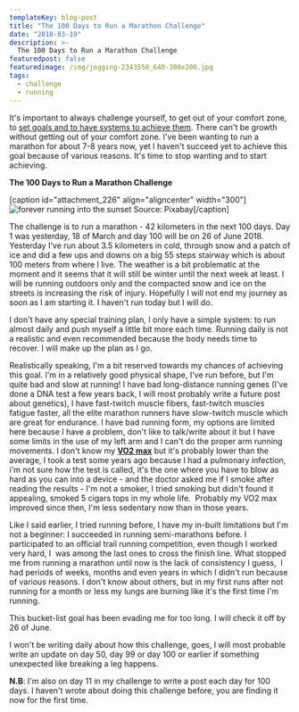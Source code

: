 ```yaml
---
templateKey: blog-post
title: "The 100 Days to Run a Marathon Challenge"
date: "2018-03-19"
description: >-
  The 100 Days to Run a Marathon Challenge
featuredpost: false
featuredimage: /img/jogging-2343558_640-300x200.jpg
tags:
  - challenge
  - running
---
```


It's important to always challenge yourself, to get out of your comfort zone, to [set goals and to have systems to achieve them](https://stefantesoi.com/putting-winning-situations/). There can't be growth without getting out of your comfort zone. I've been wanting to run a marathon for about 7-8 years now, yet I haven't succeed yet to achieve this goal because of various reasons. It's time to stop wanting and to start achieving.

**The 100 Days to Run a Marathon Challenge**

\[caption id="attachment\_226" align="aligncenter" width="300"\]![forever running into the sunset ](https://stefantesoi.com/wp-content/uploads/2018/03/jogging-2343558_640-300x200.jpg) Source: Pixabay\[/caption\]

The challenge is to run a marathon - 42 kilometers in the next 100 days. Day 1 was yesterday, 18 of March and day 100 will be on 26 of June 2018. Yesterday I've run about 3.5 kilometers in cold, through snow and a patch of ice and did a few ups and downs on a big 55 steps stairway which is about 100 meters from where I live. The weather is a bit problematic at the moment and it seems that it will still be winter until the next week at least. I will be running outdoors only and the compacted snow and ice on the streets is increasing the risk of injury. Hopefully I will not end my journey as soon as I am starting it. I haven't run today but I will do.

I don't have any special training plan, I only have a simple system: to run almost daily and push myself a little bit more each time. Running daily is not a realistic and even recommended because the body needs time to recover. I will make up the plan as I go.

Realistically speaking, I'm a bit reserved towards my chances of achieving this goal. I'm in a relatively good physical shape, I've run before, but I'm quite bad and slow at running! I have bad long-distance running genes (I've done a DNA test a few years back, I will most probably write a future post about genetics), I have fast-twitch muscle fibers, fast-twitch muscles fatigue faster, all the elite marathon runners have slow-twitch muscle which are great for endurance. I have bad running form, my options are limited here because I have a problem, don't like to talk/write about it but I have some limits in the use of my left arm and I can't do the proper arm running movements. I don't know my **[VO2 max](https://en.wikipedia.org/wiki/VO2_max)** but it's probably lower than the average, I took a test some years ago because I had a pulmonary infection, i'm not sure how the test is called, it's the one where you have to blow as hard as you can into a device - and the doctor asked me if I smoke after reading the results - I'm not a smoker, I tried smoking but didn't found it appealing, smoked 5 cigars tops in my whole life.  Probably my VO2 max improved since then, I'm less sedentary now than in those years.

Like I said earlier, I tried running before, I have my in-built limitations but I'm not a beginner: I succeeded in running semi-marathons before. I participated to an official trail running competition, even though I worked very hard, I  was among the last ones to cross the finish line. What stopped me from running a marathon until now is the lack of consistency I guess,  I had periods of weeks, months and even years in which I didn't run because of various reasons. I don't know about others, but in my first runs after not running for a month or less my lungs are burning like it's the first time I'm running.

This bucket-list goal has been evading me for too long. I will check it off by 26 of June.

I won't be writing daily about how this challenge, goes, I will most probable write an update on day 50, day 99 or day 100 or earlier if something unexpected like breaking a leg happens.

**N.B**: I'm also on day 11 in my challenge to write a post each day for 100 days. I haven't wrote about doing this challenge before, you are finding it now for the first time.
